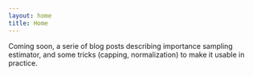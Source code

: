 ```yaml
---
layout: home
title: Home
---
```


Coming soon, a serie of blog posts describing importance sampling estimator, and some tricks (capping, normalization) to make it usable in practice.
